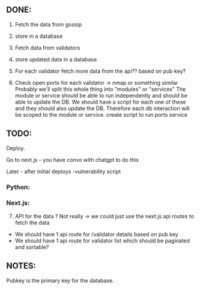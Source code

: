 ## DONE:

1. Fetch the data from gossip
2. store in a database
3. Fetch data from validators
4. store updated data in a database

5. For each validator fetch more data from the api?? based on pub key?
6. Check open ports for each validator -> nmap or something similar
   Probably we'll split this whole thing into "modules" or "services"
   The module or service should be able to run independently and should be able to update the DB.
   We should have a script for each one of these and they should also update the DB.
   Therefore each db interaction will be scoped to the module or service.
   create script to run ports service

## TODO:

Deploy.

Go to next.js - you have convo with chatgpt to do this

Later - after initial deploys
-vulnerability script

### Python:

### Next.js:

7. API for the data ? Not really -> we could just use the next.js api routes to fetch the data

- We should have 1 api route for /validator details based on pub key
- We should have 1 api route for validator list which should be paginated and sortable?

## NOTES:

Pubkey is the primary key for the database.
